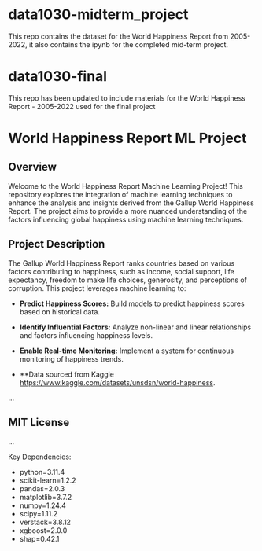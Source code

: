 # data1030-midterm_project
This repo contains the dataset for the World Happiness Report from 2005-2022, it also contains the ipynb for the completed mid-term project.

# data1030-final
This repo has been updated to include materials for the World Happiness Report - 2005-2022 used for the final project
# World Happiness Report ML Project

## Overview

Welcome to the World Happiness Report Machine Learning Project! This repository explores the integration of machine learning techniques to enhance the analysis and insights derived from the Gallup World Happiness Report. The project aims to provide a more nuanced understanding of the factors influencing global happiness using machine learning techniques.

## Project Description

The Gallup World Happiness Report ranks countries based on various factors contributing to happiness, such as income, social support, life expectancy, freedom to make life choices, generosity, and perceptions of corruption. This project leverages machine learning to:

- **Predict Happiness Scores:** Build models to predict happiness scores based on historical data.
- **Identify Influential Factors:** Analyze non-linear and linear relationships and factors influencing happiness levels.
- **Enable Real-time Monitoring:** Implement a system for continuous monitoring of happiness trends.

- **Data sourced from Kaggle https://www.kaggle.com/datasets/unsdsn/world-happiness.


...

## MIT License

...











Key Dependencies:
* python=3.11.4
* scikit-learn=1.2.2
* pandas=2.0.3
* matplotlib=3.7.2
* numpy=1.24.4
* scipy=1.11.2
* verstack=3.8.12
* xgboost=2.0.0
* shap=0.42.1

